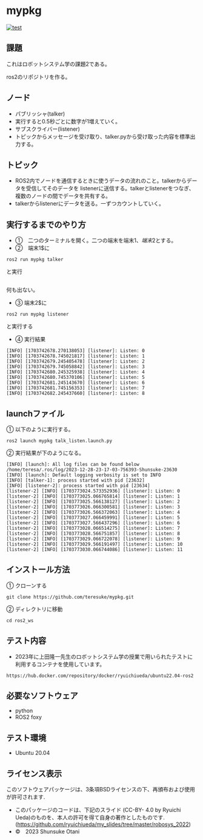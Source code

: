# mypkg 

[![test](https://github.com/teresuke/mypkg/actions/workflows/test.yml/badge.svg)](https://github.com/teresuke/mypkg/actions/workflows/test.yml)

## 課題
これはロボットシステム学の課題2である。

ros2のリポジトリを作る。
## ノード 
  * パブリッシャ(talker)
  * 実行すると0.5秒ごとに数字が1増えていく。
  * サブスクライバー(listener)
  * トピックからメッセージを受け取り、talker.pyから受け取った内容を標準出力する。
## トピック
  * ROS2内でノードを通信するときに使うデータの流れのこと。talkerからデータを受信してそのデータを
listenerに送信する。talkerとlistenerをつなぎ、複数のノードの間でデータを共有する。
  * talkerからlistenerにデータを送る。一ずつカウントしていく。 
    
## 実行するまでのやり方
* ➀　二つのターミナルを開く。二つの端末を端末1$、端末2$とする。
* ➁　端末1$に
```
ros2 run mypkg talker
```
と実行
```

```
何も出ない。

* ➂  端末2$に
```
ros2 run mypkg listener
```
と実行する

* ④ 実行結果

```
[INFO] [1703742678.270138053] [listener]: Listen: 0
[INFO] [1703742678.745021817] [listener]: Listen: 1
[INFO] [1703742679.245405478] [listener]: Listen: 2
[INFO] [1703742679.745058842] [listener]: Listen: 3
[INFO] [1703742680.245325938] [listener]: Listen: 4
[INFO] [1703742680.745370106] [listener]: Listen: 5
[INFO] [1703742681.245143670] [listener]: Listen: 6
[INFO] [1703742681.745156353] [listener]: Listen: 7
[INFO] [1703742682.245437660] [listener]: Listen: 8
```

## launchファイル
➀ 以下のように実行する。
```
ros2 launch mypkg talk_listen.launch.py
```

➁ 実行結果が下のようになる。
```
[INFO] [launch]: All log files can be found below /home/teresa/.ros/log/2023-12-28-23-17-03-756393-Shunsuke-23630
[INFO] [launch]: Default logging verbosity is set to INFO
[INFO] [talker-1]: process started with pid [23632]
[INFO] [listener-2]: process started with pid [23634]
[listener-2] [INFO] [1703773024.573352936] [listener]: Listen: 0
[listener-2] [INFO] [1703773025.066765814] [listener]: Listen: 1
[listener-2] [INFO] [1703773025.566138127] [listener]: Listen: 2
[listener-2] [INFO] [1703773026.066300581] [listener]: Listen: 3
[listener-2] [INFO] [1703773026.566372063] [listener]: Listen: 4
[listener-2] [INFO] [1703773027.066459991] [listener]: Listen: 5
[listener-2] [INFO] [1703773027.566437296] [listener]: Listen: 6
[listener-2] [INFO] [1703773028.066514275] [listener]: Listen: 7
[listener-2] [INFO] [1703773028.566751857] [listener]: Listen: 8
[listener-2] [INFO] [1703773029.066722078] [listener]: Listen: 9
[listener-2] [INFO] [1703773029.566191497] [listener]: Listen: 10
[listener-2] [INFO] [1703773030.066744086] [listener]: Listen: 11

```
## インストール方法
➀  クローンする
```
git clone https://github.com/teresuke/mypkg.git
```
➁  ディレクトリに移動
```
cd ros2_ws
```
## テスト内容
* 2023年に上田隆一先生のロボットシステム学の授業で用いられたテストに利用するコンテナを使用しています。 
```
https://hub.docker.com/repository/docker/ryuichiueda/ubuntu22.04-ros2
```
## 必要なソフトウェア
  * python
  * ROS2 foxy
## テスト環境
  * Ubuntu 20.04
## ライセンス表示
このソフトウェアパッケージは、3条項BSDライセンスの下、再頒布および使用が許可されます.
* このパッケージのコードは、下記のスライド (CC-BY- 4.0 by Ryuichi Ueda)のものを、本人の許可を得て自身の著作としたものです.
         (https://github.com/ryuichiueda/my_slides/tree/master/robosys_2022)
* ©　2023 Shunsuke Otani
